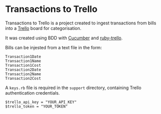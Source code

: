 # Transactions to Trello

Transactions to Trello is a project created to ingest transactions from bills into a [Trello](https://trello.com) board for categorisation.

It was created using BDD with [Cucumber](https://cucumber.io) and [ruby-trello](https://github.com/jeremytregunna/ruby-trello).

Bills can be injested from a text file in the form:

    Transaction1Date
    Transaction1Name
    Transaction1Cost
    Transaction2Date
    Transaction2Name
    Transaction2Cost

A `keys.rb` file is required in the `support` directory, containing Trello authentication credentials.

    $trello_api_key = "YOUR_API_KEY"
    $trello_token = "YOUR_TOKEN"